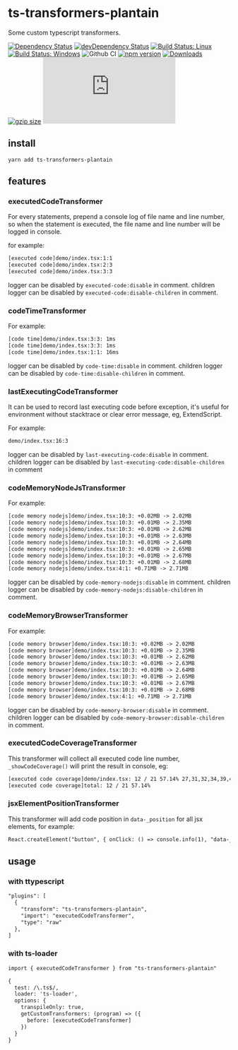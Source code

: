 # ts-transformers-plantain

Some custom typescript transformers.

[![Dependency Status](https://david-dm.org/plantain-00/ts-transformers-plantain.svg)](https://david-dm.org/plantain-00/ts-transformers-plantain)
[![devDependency Status](https://david-dm.org/plantain-00/ts-transformers-plantain/dev-status.svg)](https://david-dm.org/plantain-00/ts-transformers-plantain#info=devDependencies)
[![Build Status: Linux](https://travis-ci.org/plantain-00/ts-transformers-plantain.svg?branch=master)](https://travis-ci.org/plantain-00/ts-transformers-plantain)
[![Build Status: Windows](https://ci.appveyor.com/api/projects/status/github/plantain-00/ts-transformers-plantain?branch=master&svg=true)](https://ci.appveyor.com/project/plantain-00/ts-transformers-plantain/branch/master)
![Github CI](https://github.com/plantain-00/ts-transformers-plantain/workflows/Github%20CI/badge.svg)
[![npm version](https://badge.fury.io/js/ts-transformers-plantain.svg)](https://badge.fury.io/js/ts-transformers-plantain)
[![Downloads](https://img.shields.io/npm/dm/ts-transformers-plantain.svg)](https://www.npmjs.com/package/ts-transformers-plantain)
[![gzip size](https://img.badgesize.io/https://unpkg.com/ts-transformers-plantain?compression=gzip)](https://unpkg.com/ts-transformers-plantain)
[![type-coverage](https://img.shields.io/badge/dynamic/json.svg?label=type-coverage&prefix=%E2%89%A5&suffix=%&query=$.typeCoverage.atLeast&uri=https%3A%2F%2Fraw.githubusercontent.com%2Fplantain-00%2Fts-transformers-plantain%2Fmaster%2Fpackage.json)](https://github.com/plantain-00/ts-transformers-plantain)

## install

`yarn add ts-transformers-plantain`

## features

### executedCodeTransformer

For every statements, prepend a console log of file name and line number, so when the statement is executed, the file name and line number will be logged in console.

for example:

```txt
[executed code]demo/index.tsx:1:1
[executed code]demo/index.tsx:2:3
[executed code]demo/index.tsx:3:3
```

logger can be disabled by `executed-code:disable` in comment.
children logger can be disabled by `executed-code:disable-children` in comment.

### codeTimeTransformer

For example:

```txt
[code time]demo/index.tsx:3:3: 1ms
[code time]demo/index.tsx:3:3: 1ms
[code time]demo/index.tsx:1:1: 16ms
```

logger can be disabled by `code-time:disable` in comment.
children logger can be disabled by `code-time:disable-children` in comment.

### lastExecutingCodeTransformer

It can be used to record last executing code before exception, it's useful for environment without stacktrace or clear error message, eg, ExtendScript.

For example:

```txt
demo/index.tsx:16:3
```

logger can be disabled by `last-executing-code:disable` in comment.
children logger can be disabled by `last-executing-code:disable-children` in comment

### codeMemoryNodeJsTransformer

For example:

```txt
[code memory nodejs]demo/index.tsx:10:3: +0.02MB -> 2.02MB
[code memory nodejs]demo/index.tsx:10:3: +0.01MB -> 2.35MB
[code memory nodejs]demo/index.tsx:10:3: +0.01MB -> 2.62MB
[code memory nodejs]demo/index.tsx:10:3: +0.01MB -> 2.63MB
[code memory nodejs]demo/index.tsx:10:3: +0.01MB -> 2.64MB
[code memory nodejs]demo/index.tsx:10:3: +0.01MB -> 2.65MB
[code memory nodejs]demo/index.tsx:10:3: +0.01MB -> 2.67MB
[code memory nodejs]demo/index.tsx:10:3: +0.01MB -> 2.68MB
[code memory nodejs]demo/index.tsx:4:1: +0.71MB -> 2.71MB
```

logger can be disabled by `code-memory-nodejs:disable` in comment.
children logger can be disabled by `code-memory-nodejs:disable-children` in comment.

### codeMemoryBrowserTransformer

For example:

```txt
[code memory browser]demo/index.tsx:10:3: +0.02MB -> 2.02MB
[code memory browser]demo/index.tsx:10:3: +0.01MB -> 2.35MB
[code memory browser]demo/index.tsx:10:3: +0.01MB -> 2.62MB
[code memory browser]demo/index.tsx:10:3: +0.01MB -> 2.63MB
[code memory browser]demo/index.tsx:10:3: +0.01MB -> 2.64MB
[code memory browser]demo/index.tsx:10:3: +0.01MB -> 2.65MB
[code memory browser]demo/index.tsx:10:3: +0.01MB -> 2.67MB
[code memory browser]demo/index.tsx:10:3: +0.01MB -> 2.68MB
[code memory browser]demo/index.tsx:4:1: +0.71MB -> 2.71MB
```

logger can be disabled by `code-memory-browser:disable` in comment.
children logger can be disabled by `code-memory-browser:disable-children` in comment.

### executedCodeCoverageTransformer

This transformer will collect all executed code line number, `_showCodeCoverage()` will print the result in console, eg:

```txt
[executed code coverage]demo/index.tsx: 12 / 21 57.14% 27,31,32,34,39,42,45,48,55
[executed code coverage]total: 12 / 21 57.14%
```

### jsxElementPositionTransformer

This transformer will add code position in `data-_position` for all jsx elements, for example:

```txt
React.createElement("button", { onClick: () => console.info(1), "data-_position": 'demo/index.tsx:55:1' });
```

## usage

### with ttypescript

```txt
"plugins": [
  {
    "transform": "ts-transformers-plantain",
    "import": "executedCodeTransformer",
    "type": "raw"
  },
]
```

### with ts-loader

```txt
import { executedCodeTransformer } from "ts-transformers-plantain"

{
  test: /\.ts$/,
  loader: 'ts-loader',
  options: {
    transpileOnly: true,
    getCustomTransformers: (program) => ({
      before: [executedCodeTransformer]
    })
  }
}
```

